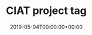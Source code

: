 ---
title: 'CIAT project tag'
field: 'cg.identifier.ciatproject'
slug: 'cg-identifier-ciatproject'
description: 'CIAT project tag.'
required: False
vocabulary: 'cg-identifier-ciatproject.txt'
date: '2019-05-04T00:00:00+00:00'
---